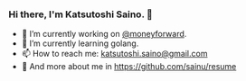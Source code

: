 ### Hi there, I'm Katsutoshi Saino. 👋

- 🔭 I’m currently working on [@moneyforward](https://github.com/moneyforward).
- 🌱 I’m currently learning golang.
- 📫 How to reach me: katsutoshi.saino@gmail.com
- 👀 And more about me in https://github.com/sainu/resume
